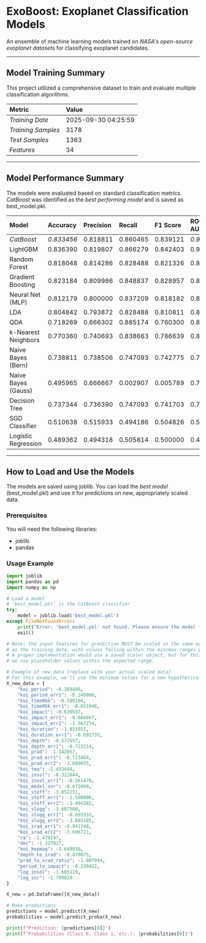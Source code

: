 # ExoBoost: Exoplanet Classification Models

An ensemble of machine learning models trained on *NASA's open-source exoplanet datasets* for classifying exoplanet candidates.

---

## Model Training Summary

This project utilized a comprehensive dataset to train and evaluate multiple classification algorithms.

| Metric | Value |
| :--- | :--- |
| *Training Date* | 2025-09-30 04:25:59 |
| *Training Samples* | 3178 |
| *Test Samples* | 1363 |
| *Features* | 34 |

---

## Model Performance Summary

The models were evaluated based on standard classification metrics. *CatBoost* was identified as the *best performing model* and is saved as best_model.pkl.

| Model | Accuracy | Precision | Recall | F1 Score | ROC-AUC |
| :--- | :--- | :--- | :--- | :--- | :--- |
| *CatBoost* | *0.833456* | 0.818811 | 0.860465 | 0.839121 | *0.906404* |
| LightGBM | 0.836390 | 0.819807 | 0.866279 | 0.842403 | 0.905017 |
| Random Forest | 0.818048 | 0.814286 | 0.828488 | 0.821326 | 0.898789 |
| Gradient Boosting | 0.823184 | 0.809986 | 0.848837 | 0.828957 | 0.897937 |
| Neural Net (MLP) | 0.812179 | 0.800000 | 0.837209 | 0.818182 | 0.896494 |
| LDA | 0.804842 | 0.793872 | 0.828488 | 0.810811 | 0.878030 |
| QDA | 0.718269 | 0.666302 | 0.885174 | 0.760300 | 0.844830 |
| k-Nearest Neighbors | 0.770360 | 0.740693 | 0.838663 | 0.786639 | 0.840171 |
| Naive Bayes (Bern) | 0.738811 | 0.738506 | 0.747093 | 0.742775 | 0.799632 |
| Naive Bayes (Gauss) | 0.495965 | 0.666667 | 0.002907 | 0.005789 | 0.783730 |
| Decision Tree | 0.737344 | 0.736390 | 0.747093 | 0.741703 | 0.737250 |
| SGD Classifier | 0.510638 | 0.515933 | 0.494186 | 0.504826 | 0.510797 |
| Logistic Regression | 0.489362 | 0.494318 | 0.505814 | 0.500000 | 0.494447 |

---

## How to Load and Use the Models

The models are saved using joblib. You can load the *best model* (best_model.pkl) and use it for predictions on new, appropriately scaled data.

### Prerequisites

You will need the following libraries:
- joblib
- pandas

### Usage Example

```python
import joblib
import pandas as pd
import numpy as np

# Load a model
# 'best_model.pkl' is the CatBoost classifier
try:
    model = joblib.load('best_model.pkl')
except FileNotFoundError:
    print("Error: 'best_model.pkl' not found. Please ensure the model file is in the same directory.")
    exit()

# Note: The input features for prediction MUST be scaled in the same way 
# as the training data, with values falling within the min/max ranges provided below.
# A proper implementation would use a saved scaler object, but for this example,
# we use placeholder values within the expected range.

# Example of new data (replace with your actual scaled data)
# For this example, we'll use the minimum values for a new hypothetical exoplanet.
X_new_data = {
    "koi_period": -0.389486,
    "koi_period_err1": -0.249980,
    "koi_time0bk": -0.509194,
    "koi_time0bk_err1": -0.651946,
    "koi_impact": -0.630537,
    "koi_impact_err1": -0.666667,
    "koi_impact_err2": -3.567234,
    "koi_duration": -1.031911,
    "koi_duration_err1": -0.692735,
    "koi_depth": -0.572557,
    "koi_depth_err1": -0.723214,
    "koi_prad": -1.142857,
    "koi_prad_err1": -0.723404,
    "koi_prad_err2": -3.689655,
    "koi_teq": -1.433444,
    "koi_insol": -0.312844,
    "koi_insol_err1": -0.261479,
    "koi_model_snr": -0.675000,
    "koi_steff": -3.652231,
    "koi_steff_err1": -1.500000,
    "koi_steff_err2": -3.494382,
    "koi_slogg": -3.687500,
    "koi_slogg_err1": -0.693333,
    "koi_slogg_err2": -3.685185,
    "koi_srad_err1": -0.941748,
    "koi_srad_err2": -3.696721,
    "ra": -1.479197,
    "dec": -1.327027,
    "koi_kepmag": -3.649838,
    "depth_to_srad": -0.479075,
    "prad_to_srad_ratio": -1.007994,
    "period_to_impact": -0.239422,
    "log_insol": -1.665119,
    "log_snr": -1.799029
}

X_new = pd.DataFrame([X_new_data])

# Make predictions
predictions = model.predict(X_new)
probabilities = model.predict_proba(X_new)

print(f"Prediction: {predictions[0]}")
print(f"Probabilities (Class 0, Class 1, etc.): {probabilities[0]}")
